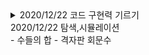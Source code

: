 <details>
<summary>2020/12/22 코드 구현력 기르기</summary>
- 뒤집은 소수
- 주사위 게임
- 점수 계산
</details
<details>
<summary>2020/12/22 탐색,시뮬레이션</summary>
- 수들의 합
- 격자판 회문수
</details
